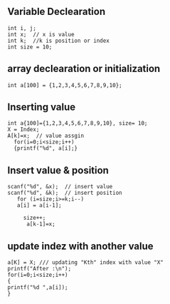 ## Variable Declearation

``` 
int i, j;
int x;  // x is value
int k;  //k is position or index
int size = 10;

```


## array declearation or initialization

```
int a[100] = {1,2,3,4,5,6,7,8,9,10};
```


## Inserting value

```
int a{100]={1,2,3,4,5,6,7,8,9,10}, size= 10;
X = Index;
A[k]=x;  // value assgin
  for(i=0;i<size;i++)
  {printf("%d", a[i];}
  ```
 
 
  ## Insert value & position
  
  ```
  scanf("%d", &x);  // insert value
  scanf("%d", &k);  // insert position
     for (i=size;i>=k;i--)
     a[i] = a[i-1];
       
       size++;
        a[k-1]=x;
  ```

  ## update indez with another value
 
 ```
a[K] = X; /// updating "Kth" index with value "X"
printf("After :\n");
for(i=0;i<size;i++)
{
printf("%d ",a[i]);
}
 ```    
